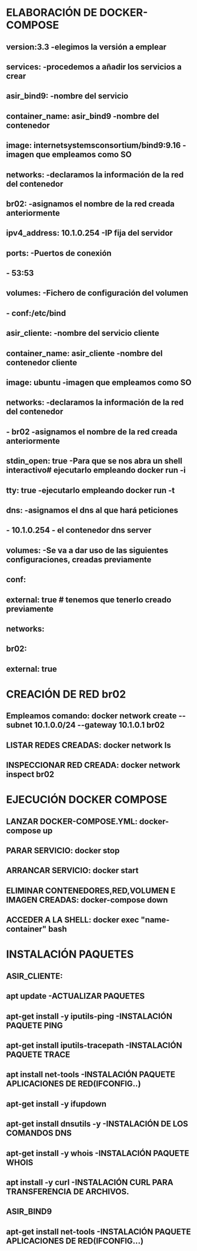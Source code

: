# ELABORACIÓN DE DOCKER-COMPOSE 
## version:3.3 -elegimos la versión a emplear
## services: -procedemos a añadir los servicios a crear
## asir_bind9: -nombre del servicio
## container_name: asir_bind9 -nombre del contenedor
## image: internetsystemsconsortium/bind9:9.16 -imagen que empleamos como SO
## networks:                -declaramos la información de la red del contenedor
##    br02:                 -asignamos el nombre de la red creada anteriormente
##       ipv4_address: 10.1.0.254       -IP fija del servidor 
##    ports:                            -Puertos de conexión
##      - 53:53
##    volumes:                          -Fichero de configuración del volumen
##      - conf:/etc/bind                
##
## asir_cliente:                    -nombre del servicio cliente
##    container_name: asir_cliente  -nombre del contenedor cliente
##    image: ubuntu                 -imagen que empleamos como SO
##    networks:                     -declaramos la información de la red del contenedor
##      - br02                      -asignamos el nombre de la red creada anteriormente
##    stdin_open: true              -Para que se nos abra un shell interactivo# ejecutarlo empleando docker run -i
##    tty: true                     -ejecutarlo empleando docker run -t
##    dns:                          -asignamos el dns al que hará peticiones
##      - 10.1.0.254                - el contenedor dns server
## volumes:                         -Se va a dar uso de las siguientes configuraciones, creadas previamente
## conf:
##    external: true # tenemos que tenerlo creado previamente
## networks:
##  br02: 
##    external: true

# CREACIÓN DE RED br02
## Empleamos comando: docker network create --subnet 10.1.0.0/24 --gateway 10.1.0.1 br02
## LISTAR REDES CREADAS: docker network ls
## INSPECCIONAR RED CREADA: docker network inspect br02

# EJECUCIÓN DOCKER COMPOSE
## LANZAR DOCKER-COMPOSE.YML:                                   docker-compose up
## PARAR SERVICIO:                                              docker stop
## ARRANCAR SERVICIO:                                           docker start
## ELIMINAR CONTENEDORES,RED,VOLUMEN E IMAGEN CREADAS:          docker-compose down
## ACCEDER A LA SHELL:                                          docker exec "name-container" bash
##
# INSTALACIÓN PAQUETES
##
## ASIR_CLIENTE:
## apt update                                   -ACTUALIZAR PAQUETES
## apt-get install -y iputils-ping              -INSTALACIÓN PAQUETE PING 
## apt-get install iputils-tracepath            -INSTALACIÓN PAQUETE TRACE
## apt install net-tools                        -INSTALACIÓN PAQUETE APLICACIONES DE RED(IFCONFIG..) 
## apt-get install -y ifupdown
## apt-get install dnsutils -y                  -INSTALACIÓN DE LOS COMANDOS DNS 
## apt-get install -y whois                     -INSTALACIÓN PAQUETE WHOIS
## apt install -y curl                          -INSTALACIÓN CURL PARA TRANSFERENCIA DE ARCHIVOS.
##
## ASIR_BIND9
## apt-get install net-tools                    -INSTALACIÓN PAQUETE APLICACIONES DE RED(IFCONFIG...)
